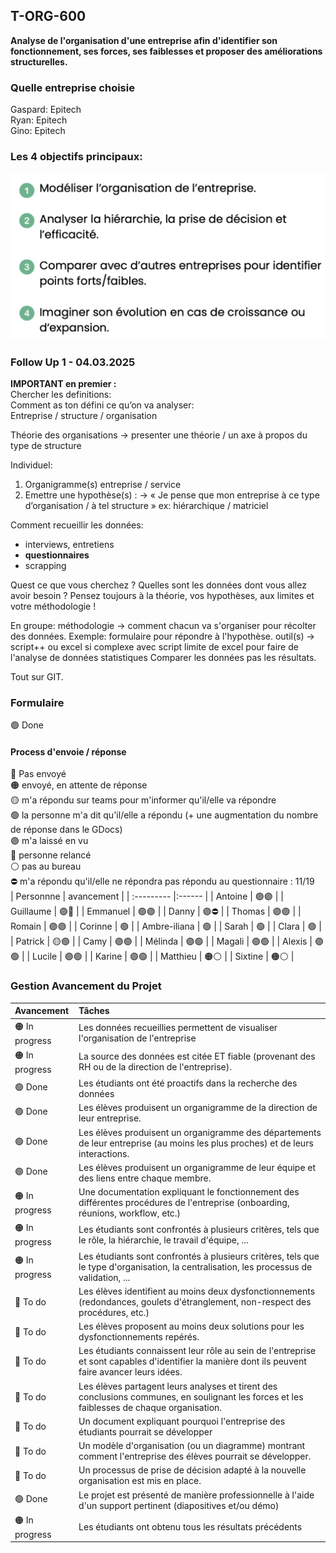 ## T-ORG-600
**Analyse de l'organisation d'une entreprise afin d'identifier son fonctionnement, ses forces, ses faiblesses et proposer des améliorations structurelles.**  
  
### Quelle entreprise choisie
Gaspard: Epitech  
Ryan: Epitech  
Gino: Epitech  
  

### Les 4 objectifs principaux:
![objectifs](capture1.png)
  
  
### Follow Up 1 - 04.03.2025

**IMPORTANT en premier :**  
Chercher les definitions:  
Comment as ton défini ce qu’on va analyser:  
Entreprise / structure / organisation  

Théorie des organisations
-> presenter une théorie / un axe à propos du type de structure


Individuel:
1. Organigramme(s) entreprise / service
2. Emettre une hypothèse(s) :
-> « Je pense que mon entreprise à ce type d’organisation / à tel structure » ex: hiérarchique / matriciel 


Comment recueillir les données:
- interviews, entretiens
- **questionnaires**
- scrapping

Quest ce que vous cherchez ? Quelles sont les données dont vous allez avoir besoin ?
Pensez toujours à la théorie, vos hypothèses, aux limites et votre méthodologie !


En groupe:
méthodologie -> comment chacun va s'organiser pour récolter des données. Exemple: formulaire pour répondre à l'hypothèse.
outil(s) -> script++ ou excel si complexe avec script
limite de excel pour faire de l'analyse de données statistiques
Comparer les données pas les résultats.

Tout sur GIT.




### Formulaire
🟢 Done
#### Process d'envoie / réponse
🔴 Pas envoyé  
🟠 envoyé, en attente de réponse  
🟡 m'a répondu sur teams pour m'informer qu'il/elle va répondre  
🟢 la personne m'a dit qu'il/elle a répondu (+ une augmentation du nombre de réponse dans le GDocs)  
🟣 m'a laissé en vu  
🔵 personne relancé  
⚪️ pas au bureau  
⛔️ m'a répondu qu'il/elle ne répondra pas
répondu au questionnaire : 11/19  
| Personnne | avancement | 
| :--------- |:------ |
| Antoine | 🟣🟣 |
| Guillaume | 🟣🔵 |
| Emmanuel | 🟣🟣 |
| Danny | 🟣⛔️ |
| Thomas | 🟣🟣 |
| Romain | 🟣🟣 |
| Corinne | 🟢 |
| Ambre-iliana | 🟢 |
| Sarah | 🟢 |
| Clara | 🟢 |
| Patrick | 🟡🟢 |
| Camy | 🟣🟢 |
| Mélinda | 🟣🟢 |
| Magali | 🟣🟢 |
| Alexis | 🟣🟢 |
| Lucile | 🟣🟢 |
| Karine | 🟣🟢 |
| Matthieu | 🟠⚪️ |
| Sixtine | 🟠⚪️ |

### Gestion Avancement du Projet
| Avancement | Tâches |
| :--------- |:------ |
| 🟠 In progress | Les données recueillies permettent de visualiser l'organisation de l'entreprise |
| 🟠 In progress | La source des données est citée ET fiable (provenant des RH ou de la direction de l'entreprise). |
| 🟢 Done | Les étudiants ont été proactifs dans la recherche des données |
| 🟢 Done | Les élèves produisent un organigramme de la direction de leur entreprise. |
| 🟢 Done | Les élèves produisent un organigramme des départements de leur entreprise (au moins les plus proches) et de leurs interactions. |
| 🟢 Done | Les élèves produisent un organigramme de leur équipe et des liens entre chaque membre. |
| 🟠 In progress | Une documentation expliquant le fonctionnement des différentes procédures de l'entreprise (onboarding, réunions, workflow, etc.) |
| 🟠 In progress | Les étudiants sont confrontés à plusieurs critères, tels que le rôle, la hiérarchie, le travail d'équipe, ... |
| 🟠 In progress | Les étudiants sont confrontés à plusieurs critères, tels que le type d'organisation, la centralisation, les processus de validation, ... |
| 🔴 To do | Les élèves identifient au moins deux dysfonctionnements (redondances, goulets d'étranglement, non-respect des procédures, etc.) |
| 🔴 To do | Les élèves proposent au moins deux solutions pour les dysfonctionnements repérés. |
| 🔴 To do | Les étudiants connaissent leur rôle au sein de l'entreprise et sont capables d'identifier la manière dont ils peuvent faire avancer leurs idées. |
| 🔴 To do | Les élèves partagent leurs analyses et tirent des conclusions communes, en soulignant les forces et les faiblesses de chaque organisation. |
| 🔴 To do | Un document expliquant pourquoi l'entreprise des étudiants pourrait se développer |
| 🔴 To do | Un modèle d'organisation (ou un diagramme) montrant comment l'entreprise des élèves pourrait se développer. |
| 🔴 To do | Un processus de prise de décision adapté à la nouvelle organisation est mis en place. |
| 🟢 Done | Le projet est présenté de manière professionnelle à l'aide d'un support pertinent (diapositives et/ou démo) |
| 🟠 In progress | Les étudiants ont obtenu tous les résultats précédents |